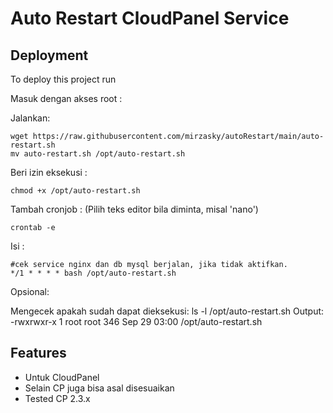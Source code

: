 
# Auto Restart CloudPanel Service





## Deployment

To deploy this project run

Masuk dengan akses root :

Jalankan:

```terminal
wget https://raw.githubusercontent.com/mirzasky/autoRestart/main/auto-restart.sh
mv auto-restart.sh /opt/auto-restart.sh
```

Beri izin eksekusi :

```terminal
chmod +x /opt/auto-restart.sh
```

Tambah cronjob :
(Pilih teks editor bila diminta, misal 'nano')

```
crontab -e
```
Isi : 
```
#cek service nginx dan db mysql berjalan, jika tidak aktifkan.
*/1 * * * * bash /opt/auto-restart.sh
```

Opsional:

Mengecek apakah sudah dapat dieksekusi:
ls -l /opt/auto-restart.sh
Output:
-rwxrwxr-x 1 root root 346 Sep 29 03:00 /opt/auto-restart.sh

## Features

- Untuk CloudPanel
- Selain CP juga bisa asal disesuaikan
- Tested CP 2.3.x

